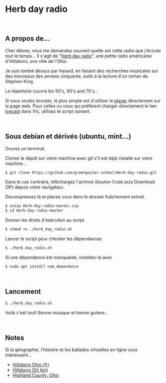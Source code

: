 
# Herb day radio

<br/>

## A propos de...

Cher élèves, vous me demandez souvent quelle est cette radio que j'écoute tout le temps...
Il s'agit de "[Herb day radio](https://herbdayradio.com/)", une petite radio américaine d'Hillsboro, une ville de l'Ohio.

Je suis tombé dessus par hasard, en faisant des recherches musicales sur des morceaux des années cinquante, suite à la lecture d'un roman de Stephen King.

Le répertoire couvre les 50's, 60's and 70's...

Si vous voulez écouter, le plus simple est d'utiliser le [player](http://live.mystreamplayer.com/herbday) directement sur la page web.
Pour celles ou ceux qui préfèrent charger directement le lien [Icecast](https://fr.wikipedia.org/wiki/Icecast) dans Vlc, utilisez le script suivant.

<br/>

## Sous debian et dérivés (ubuntu, mint...)

Ouvrez un terminal.

Clonez le dépôt sur votre machine avec git s'il est déjà installé sur votre machine...

```bash
$ git clone https://github.com/greenguitar-school/Herb-day-radio.git
```

Dans le cas contraire, téléchargez l'archive (bouton Code puis Download ZIP) depuis votre navigateur.

Décompressez là et placez vous dans le dossier fraîchement extrait.
```bash
$ unzip Herb-day-radio-master.zip
$ cd Herb-day-radio-master
```

Donner les droits d'exécution au script

```bash
$ chmod +x ./herb_day_radio.sh
```

Lancer le script pour checker les dépendances

```bash
$ ./herb_day_radio.sh
```

Si une dépendance est manquante, installez-la avec

```bash
$ sudo apt install nom_dependance
```

<br/>

## Lancement

```bash
$ ./herb_day_radio.sh
```

Voilà c'est tout! Bonne musique et bonne guitare...

<br/>

## Notes

Si la géographie, l'histoire et les ballades virtuelles en ligne vous intéressent...

* [Hillsboro Ohio (fr)](https://fr.wikipedia.org/wiki/Hillsboro_(Ohio))
* [Hillsboro OH (en)](https://en.wikipedia.org/wiki/Hillsboro,_Ohio)
* [Highland County, Ohio](https://en.wikipedia.org/wiki/Highland_County,_Ohio)


